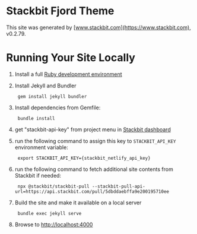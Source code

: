 # Stackbit Fjord Theme

This site was generated by [www.stackbit.com](https://www.stackbit.com), v0.2.79.

# Running Your Site Locally

1. Install a full [Ruby development environment](https://jekyllrb.com/docs/installation/)

1. Install Jekyll and Bundler

        gem install jekyll bundler

1. Install dependencies from Gemfile:

        bundle install

1. get "stackbit-api-key" from project menu in [Stackbit dashboard](https://app.stackbit.com/dashboard)

1. run the following command to assign this key to `STACKBIT_API_KEY` environment variable:

        export STACKBIT_API_KEY={stackbit_netlify_api_key}

1. run the following command to fetch additional site contents from Stackbit if needed:

        npx @stackbit/stackbit-pull --stackbit-pull-api-url=https://api.stackbit.com/pull/5dbddaebffa9e200195710ee

1. Build the site and make it available on a local server

        bundle exec jekyll serve

1. Browse to [http://localhost:4000](http://localhost:4000)
